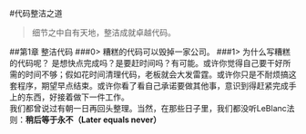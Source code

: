 #代码整洁之道
> 细节之中自有天地，整洁成就卓越代码。

##第1章 整洁代码
###0> 糟糕的代码可以毁掉一家公司。
###1> 为什么写糟糕的代码呢？
是想快点完成吗？是要赶时间吗？有可能。或许你觉得自己要干好所需的时间不够；假如花时间清理代码，老板就会大发雷霆。或许你只是不耐烦搞这套程序，期望早点结束。或许你看了看自己承诺要做其他事，意识到得赶紧完成手上的东西，好接着做下一件工作。   
我们都曾说过有朝一日再回头整理。当然，在那些日子里，我们都没听LeBlanc法则：**稍后等于永不（Later equals never）**